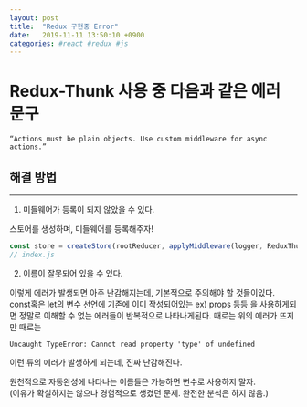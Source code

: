```yaml
---
layout: post
title:  "Redux 구현중 Error"
date:   2019-11-11 13:50:10 +0900
categories: #react #redux #js
---
```


# Redux-Thunk 사용 중 다음과 같은 에러 문구

~~~
“Actions must be plain objects. Use custom middleware for async actions.” 
~~~

## 해결 방법
---
1. 미들웨어가 등록이 되지 않았을 수 있다.

스토어를 생성하며, 미들웨어를 등록해주자!
~~~js
const store = createStore(rootReducer, applyMiddleware(logger, ReduxThunk));
// index.js
~~~

2. 이름이 잘못되어 있을 수 있다.

이렇게 에러가 발생되면 아주 난감해지는데, 기본적으로 주의해야 할 것들이있다.
const혹은 let의 변수 선언에 기존에 이미 작성되어있는 ex) props 등등 을 사용하게되면 정말로 이해할 수 없는 에러들이 반복적으로 나타나게된다. 때로는 위의 에러가 뜨지만 때로는 

~~~
Uncaught TypeError: Cannot read property 'type' of undefined
~~~
이런 류의 에러가 발생하게 되는데, 진짜 난감해진다.

원천적으로 자동완성에 나타나는 이름들은 가능하면 변수로 사용하지 말자.   
(이유가 확실하지는 않으나 경험적으로 생겼던 문제. 완전한 분석은 하지 않음.)